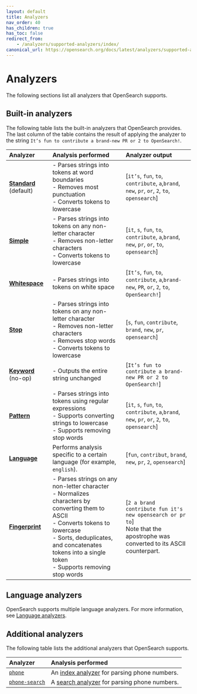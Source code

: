```yaml
---
layout: default
title: Analyzers
nav_order: 40
has_children: true
has_toc: false
redirect_from:
    - /analyzers/supported-analyzers/index/
canonical_url: https://opensearch.org/docs/latest/analyzers/supported-analyzers/index/
---
```


# Analyzers

The following sections list all analyzers that OpenSearch supports.

## Built-in analyzers

The following table lists the built-in analyzers that OpenSearch provides. The last column of the table contains the result of applying the analyzer to the string `It’s fun to contribute a brand-new PR or 2 to OpenSearch!`.

Analyzer | Analysis performed | Analyzer output 
:--- | :--- | :---
[**Standard**]({{site.url}}{{site.baseurl}}/analyzers/supported-analyzers/standard/) (default) | - Parses strings into tokens at word boundaries <br> - Removes most punctuation <br> - Converts tokens to lowercase | [`it’s`, `fun`, `to`, `contribute`, `a`,`brand`, `new`, `pr`, `or`, `2`, `to`, `opensearch`]
[**Simple**]({{site.url}}{{site.baseurl}}/analyzers/supported-analyzers/simple/) | - Parses strings into tokens on any non-letter character <br> - Removes non-letter characters <br> - Converts tokens to lowercase  | [`it`, `s`, `fun`, `to`, `contribute`, `a`,`brand`, `new`, `pr`, `or`, `to`, `opensearch`]
[**Whitespace**]({{site.url}}{{site.baseurl}}/analyzers/supported-analyzers/whitespace/) | - Parses strings into tokens on white space | [`It’s`, `fun`, `to`, `contribute`, `a`,`brand-new`, `PR`, `or`, `2`, `to`, `OpenSearch!`]
[**Stop**]({{site.url}}{{site.baseurl}}/analyzers/supported-analyzers/stop/) | - Parses strings into tokens on any non-letter character <br> - Removes non-letter characters <br> - Removes stop words <br> - Converts tokens to lowercase | [`s`, `fun`, `contribute`, `brand`, `new`, `pr`, `opensearch`]
[**Keyword**]({{site.url}}{{site.baseurl}}/analyzers/supported-analyzers/keyword/) (no-op) | - Outputs the entire string unchanged | [`It’s fun to contribute a brand-new PR or 2 to OpenSearch!`]
[**Pattern**]({{site.url}}{{site.baseurl}}/analyzers/supported-analyzers/pattern/)| - Parses strings into tokens using regular expressions <br> - Supports converting strings to lowercase <br> - Supports removing stop words | [`it`, `s`, `fun`, `to`, `contribute`, `a`,`brand`, `new`, `pr`, `or`, `2`, `to`, `opensearch`]
[**Language**]({{site.url}}{{site.baseurl}}/analyzers/language-analyzers/index/) | Performs analysis specific to a certain language (for example, `english`). | [`fun`, `contribut`, `brand`, `new`, `pr`, `2`, `opensearch`]
[**Fingerprint**]({{site.url}}{{site.baseurl}}/analyzers/supported-analyzers/fingerprint/) | - Parses strings on any non-letter character <br> - Normalizes characters by converting them to ASCII <br> - Converts tokens to lowercase <br> - Sorts, deduplicates, and concatenates tokens into a single token <br> - Supports removing stop words | [`2 a brand contribute fun it's new opensearch or pr to`] <br> Note that the apostrophe was converted to its ASCII counterpart.

## Language analyzers

OpenSearch supports multiple language analyzers. For more information, see [Language analyzers]({{site.url}}{{site.baseurl}}/analyzers/language-analyzers/index).

## Additional analyzers

The following table lists the additional analyzers that OpenSearch supports.

| Analyzer       | Analysis performed                                                                                       |
|:---------------|:---------------------------------------------------------------------------------------------------------|
| [`phone`]({{site.url}}{{site.baseurl}}/analyzers/supported-analyzers/phone-analyzers/#the-phone-analyzer)       | An [index analyzer]({{site.url}}{{site.baseurl}}/analyzers/index-analyzers/) for parsing phone numbers.  |
| [`phone-search`]({{site.url}}{{site.baseurl}}/analyzers/supported-analyzers/phone-analyzers/#the-phone-search-analyzer) | A [search analyzer]({{site.url}}{{site.baseurl}}/analyzers/search-analyzers/) for parsing phone numbers. |
